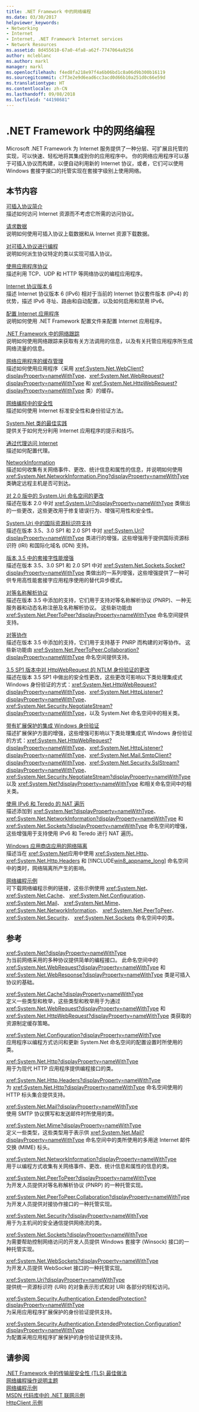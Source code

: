```yaml
---
title: .NET Framework 中的网络编程
ms.date: 03/30/2017
helpviewer_keywords:
- Networking
- Internet
- Internet, .NET Framework Internet services
- Network Resources
ms.assetid: 8d455610-67a0-4fa8-a62f-7747064a9256
author: mcleblanc
ms.author: markl
manager: markl
ms.openlocfilehash: f4ed8fa218e97f4a6b06bd1c8a06d9b300b16119
ms.sourcegitcommit: c7f3e2e9d6ead6cc3acd0d66b10a251d0c66e59d
ms.translationtype: HT
ms.contentlocale: zh-CN
ms.lasthandoff: 09/08/2018
ms.locfileid: "44198681"
---
```

# <a name="network-programming-in-the-net-framework"></a>.NET Framework 中的网络编程
Microsoft .NET Framework 为 Internet 服务提供了一种分层、可扩展且托管的实现，可以快速、轻松地将其集成到你的应用程序中。 你的网络应用程序可以基于可插入协议而构建，以便自动利用新的 Internet 协议，或者，它们可以使用 Windows 套接字接口的托管实现在套接字级别上使用网络。  
  
## <a name="in-this-section"></a>本节内容  

 [可插入协议简介](../../../docs/framework/network-programming/introducing-pluggable-protocols.md)  
 描述如何访问 Internet 资源而不考虑它所需的访问协议。  
  
 [请求数据](../../../docs/framework/network-programming/requesting-data.md)  
 说明如何使用可插入协议上载数据和从 Internet 资源下载数据。  
  
 [对可插入协议进行编程](../../../docs/framework/network-programming/programming-pluggable-protocols.md)  
 说明如何派生协议特定的类以实现可插入协议。  
  
 [使用应用程序协议](../../../docs/framework/network-programming/using-application-protocols.md)  
 描述利用 TCP、UDP 和 HTTP 等网络协议的编程应用程序。  
  
 [Internet 协议版本 6](../../../docs/framework/network-programming/internet-protocol-version-6.md)  
 描述 Internet 协议版本 6 (IPv6) 相对于当前的 Internet 协议套件版本 (IPv4) 的优势，描述 IPv6 寻址、路由和自动配置，以及如何启用和禁用 IPv6。  
  
 [配置 Internet 应用程序](../../../docs/framework/network-programming/configuring-internet-applications.md)  
 说明如何使用 .NET Framework 配置文件来配置 Internet 应用程序。  
  
 [.NET Framework 中的网络跟踪](../../../docs/framework/network-programming/network-tracing.md)  
 说明如何使用网络跟踪来获取有关方法调用的信息，以及有关托管应用程序所生成网络流量的信息。  
  
 [网络应用程序的缓存管理](../../../docs/framework/network-programming/cache-management-for-network-applications.md)  
 描述如何使用应用程序（采用 <xref:System.Net.WebClient?displayProperty=nameWithType>、<xref:System.Net.WebRequest?displayProperty=nameWithType> 和 <xref:System.Net.HttpWebRequest?displayProperty=nameWithType> 类）的缓存。  
  
 [网络编程中的安全性](../../../docs/framework/network-programming/security-in-network-programming.md)  
 描述如何使用 Internet 标准安全性和身份验证方法。  
  
 [System.Net 类的最佳实践](../../../docs/framework/network-programming/best-practices-for-system-net-classes.md)  
 提供关于如何充分利用 Internet 应用程序的提示和技巧。  
  
 [通过代理访问 Internet](../../../docs/framework/network-programming/accessing-the-internet-through-a-proxy.md)  
 描述如何配置代理。  
  
 [NetworkInformation](../../../docs/framework/network-programming/networkinformation.md)  
 描述如何收集有关网络事件、更改、统计信息和属性的信息，并说明如何使用 <xref:System.Net.NetworkInformation.Ping?displayProperty=nameWithType> 类确定远程主机是否可到达。  
  
 [对 2.0 版中的 System.Uri 命名空间的更改](../../../docs/framework/network-programming/changes-to-the-system-uri-namespace-in-version-2-0.md)  
 描述在版本 2.0 中对 <xref:System.Uri?displayProperty=nameWithType> 类做出的一些更改，这些更改用于修复错误行为、增强可用性和安全性。  
  
 [System.Uri 中的国际资源标识符支持](../../../docs/framework/network-programming/international-resource-identifier-support-in-system-uri.md)  
 描述在版本 3.5、3.0 SP1 和 2.0 SP1 中对 <xref:System.Uri?displayProperty=nameWithType> 类进行的增强，这些增强用于提供国际资源标识符 (IRI) 和国际化域名 (IDN) 支持。  
  
 [版本 3.5 中的套接字性能增强](../../../docs/framework/network-programming/socket-performance-enhancements-in-version-3-5.md)  
 描述在版本 3.5、3.0 SP1 和 2.0 SP1 中对 <xref:System.Net.Sockets.Socket?displayProperty=nameWithType> 类做出的一系列增强，这些增强提供了一种可供专用高性能套接字应用程序使用的替代异步模式。  
  
 [对等名称解析协议](../../../docs/framework/network-programming/peer-name-resolution-protocol.md)  
 描述在版本 3.5 中添加的支持，它们用于支持对等名称解析协议 (PNRP)、一种无服务器和动态名称注册及名称解析协议。 这些新功能由 <xref:System.Net.PeerToPeer?displayProperty=nameWithType> 命名空间提供支持。  
  
 [对等协作](../../../docs/framework/network-programming/peer-to-peer-collaboration.md)  
 描述在版本 3.5 中添加的支持，它们用于支持基于 PNRP 而构建的对等协作。 这些新功能由 <xref:System.Net.PeerToPeer.Collaboration?displayProperty=nameWithType> 命名空间提供支持。  
  
 [3.5 SP1 版本中对 HttpWebRequest 的 NTLM 身份验证的更改](../../../docs/framework/network-programming/changes-to-ntlm-authentication-for-httpwebrequest-in-version-3-5-sp1.md)  
 描述在版本 3.5 SP1 中做出的安全性更改，这些更改可影响以下类处理集成式 Windows 身份验证的方式：<xref:System.Net.HttpWebRequest?displayProperty=nameWithType>、<xref:System.Net.HttpListener?displayProperty=nameWithType>、<xref:System.Net.Security.NegotiateStream?displayProperty=nameWithType>，以及 System.Net 命名空间中的相关类。  
  
 [带有扩展保护的集成 Windows 身份验证](../../../docs/framework/network-programming/integrated-windows-authentication-with-extended-protection.md)  
 描述扩展保护方面的增强，这些增强可影响以下类处理集成式 Windows 身份验证的方式：<xref:System.Net.HttpWebRequest?displayProperty=nameWithType>、<xref:System.Net.HttpListener?displayProperty=nameWithType>、<xref:System.Net.Mail.SmtpClient?displayProperty=nameWithType>、<xref:System.Net.Security.SslStream?displayProperty=nameWithType>、<xref:System.Net.Security.NegotiateStream?displayProperty=nameWithType> 以及 <xref:System.Net?displayProperty=nameWithType> 和相关命名空间中的相关类。  
  
 [使用 IPv6 和 Teredo 的 NAT 遍历](../../../docs/framework/network-programming/nat-traversal-using-ipv6-and-teredo.md)  
 描述添加到 <xref:System.Net?displayProperty=nameWithType>、<xref:System.Net.NetworkInformation?displayProperty=nameWithType> 和 <xref:System.Net.Sockets?displayProperty=nameWithType> 命名空间的增强，这些增强用于支持使用 IPv6 和 Teredo 进行 NAT 遍历。  
  
 [Windows 应用商店应用的网络隔离](../../../docs/framework/network-programming/network-isolation-for-windows-store-apps.md)  
 描述当在 <xref:System.Net>应用中使用 <xref:System.Net.Http>、 <xref:System.Net.Http.Headers> 和 [!INCLUDE[win8_appname_long](../../../includes/win8-appname-long-md.md)] 命名空间中的类时，网络隔离所产生的影响。  
  
 [网络编程示例](../../../docs/framework/network-programming/network-programming-samples.md)  
 可下载网络编程示例的链接，这些示例使用 <xref:System.Net>、 <xref:System.Net.Cache>、 <xref:System.Net.Configuration>、 <xref:System.Net.Mail>、 <xref:System.Net.Mime>、 <xref:System.Net.NetworkInformation>、 <xref:System.Net.PeerToPeer>、 <xref:System.Net.Security>、 <xref:System.Net.Sockets> 命名空间中的类。  
  
## <a name="reference"></a>参考  
 <xref:System.Net?displayProperty=nameWithType>  
 为当前网络采用的多种协议提供简单的编程接口。 此命名空间中的 <xref:System.Net.WebRequest?displayProperty=nameWithType> 和 <xref:System.Net.WebResponse?displayProperty=nameWithType> 类是可插入协议的基础。  
  
 <xref:System.Net.Cache?displayProperty=nameWithType>  
 定义一些类型和枚举，这些类型和枚举用于为通过 <xref:System.Net.WebRequest?displayProperty=nameWithType> 和 <xref:System.Net.HttpWebRequest?displayProperty=nameWithType> 类获取的资源制定缓存策略。  
  
 <xref:System.Net.Configuration?displayProperty=nameWithType>  
 应用程序以编程方式访问和更新 System.Net 命名空间的配置设置时所使用的类。  
  
 <xref:System.Net.Http?displayProperty=nameWithType>  
 用于为现代 HTTP 应用程序提供编程接口的类。  
  
 <xref:System.Net.Http.Headers?displayProperty=nameWithType>  
 为 <xref:System.Net.Http?displayProperty=nameWithType> 命名空间使用的 HTTP 标头集合提供支持。  
  
 <xref:System.Net.Mail?displayProperty=nameWithType>  
 使用 SMTP 协议撰写和发送邮件时所使用的类。  
  
 <xref:System.Net.Mime?displayProperty=nameWithType>  
 定义一些类型，这些类型用于表示供 <xref:System.Net.Mail?displayProperty=nameWithType> 命名空间中的类所使用的多用途 Internet 邮件交换 (MIME) 标头。  
  
 <xref:System.Net.NetworkInformation?displayProperty=nameWithType>  
 用于以编程方式收集有关网络事件、更改、统计信息和属性的信息的类。  
  
 <xref:System.Net.PeerToPeer?displayProperty=nameWithType>  
 为开发人员提供对等名称解析协议 (PNRP) 的一种托管实现。  
  
 <xref:System.Net.PeerToPeer.Collaboration?displayProperty=nameWithType>  
 为开发人员提供对接协作接口的一种托管实现。  
  
 <xref:System.Net.Security?displayProperty=nameWithType>  
 用于为主机间的安全通信提供网络流的类。  
  
 <xref:System.Net.Sockets?displayProperty=nameWithType>  
 为需要帮助控制网络访问的开发人员提供 Windows 套接字 (Winsock) 接口的一种托管实现。  
  
 <xref:System.Net.WebSockets?displayProperty=nameWithType>  
 为开发人员提供 WebSocket 接口的一种托管实现。  
  
 <xref:System.Uri?displayProperty=nameWithType>  
 提供统一资源标识符 (URI) 的对象表示形式和对 URI 各部分的轻松访问。  
  
 <xref:System.Security.Authentication.ExtendedProtection?displayProperty=nameWithType>  
 为采用应用程序扩展保护的身份验证提供支持。  
  
 <xref:System.Security.Authentication.ExtendedProtection.Configuration?displayProperty=nameWithType>  
 为配置采用应用程序扩展保护的身份验证提供支持。  
  
## <a name="see-also"></a>请参阅  

 [.NET Framework 中的传输层安全性 (TLS) 最佳做法](../../../docs/framework/network-programming/tls.md)  
 [网络编程操作说明主题](../../../docs/framework/network-programming/network-programming-how-to-topics.md)  
 [网络编程示例](../../../docs/framework/network-programming/network-programming-samples.md)  
 [MSDN 代码库中的 .NET 联网示例](https://code.msdn.microsoft.com/Wiki/View.aspx?ProjectName=nclsamples)  
 [HttpClient 示例](https://go.microsoft.com/fwlink/?LinkId=242550)
